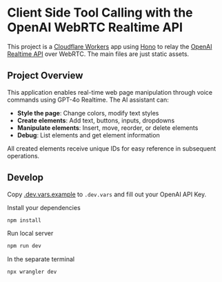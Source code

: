 # Client Side Tool Calling with the OpenAI WebRTC Realtime API

This project is a [Cloudflare Workers](https://developers.cloudflare.com) app using [Hono](https://honojs.dev) to relay the [OpenAI Realtime API](https://platform.openai.com/docs/api-reference/realtime) over WebRTC. The main files are just static assets.

## Project Overview

This application enables real-time web page manipulation through voice commands using GPT-4o Realtime. The AI assistant can:

- **Style the page**: Change colors, modify text styles
- **Create elements**: Add text, buttons, inputs, dropdowns
- **Manipulate elements**: Insert, move, reorder, or delete elements
- **Debug**: List elements and get element information

All created elements receive unique IDs for easy reference in subsequent operations.

## Develop

Copy [.dev.vars.example](./.dev.vars.example) to `.dev.vars` and fill out your OpenAI API Key.

Install your dependencies

```bash
npm install
```

Run local server

```bash
npm run dev
```

In the separate terminal
```bash
npx wrangler dev
```
